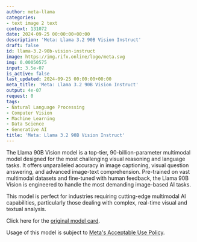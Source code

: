 ```yaml
---
author: meta-llama
categories:
- text image 2 text
context: 131072
date: 2024-09-25 00:00:00+00:00
description: 'Meta: Llama 3.2 90B Vision Instruct'
draft: false
id: llama-3.2-90b-vision-instruct
image: https://img.rifx.online/logo/meta.svg
img: 0.00050575
input: 3.5e-07
is_active: false
last_updated: 2024-09-25 00:00:00+00:00
meta_title: 'Meta: Llama 3.2 90B Vision Instruct'
output: 4e-07
request: 0
tags:
- Natural Language Processing
- Computer Vision
- Machine Learning
- Data Science
- Generative AI
title: 'Meta: Llama 3.2 90B Vision Instruct'
---
```
















The Llama 90B Vision model is a top-tier, 90-billion-parameter multimodal model designed for the most challenging visual reasoning and language tasks. It offers unparalleled accuracy in image captioning, visual question answering, and advanced image-text comprehension. Pre-trained on vast multimodal datasets and fine-tuned with human feedback, the Llama 90B Vision is engineered to handle the most demanding image-based AI tasks.

This model is perfect for industries requiring cutting-edge multimodal AI capabilities, particularly those dealing with complex, real-time visual and textual analysis.

Click here for the [original model card](https://github.com/meta-llama/llama-models/blob/main/models/llama3_2/MODEL_CARD_VISION.md).

Usage of this model is subject to [Meta's Acceptable Use Policy](https://www.llama.com/llama3/use-policy/).

